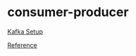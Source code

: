 # consumer-producer
[Kafka Setup](https://github.com/rklakshykar/notes/wiki/Setup-Kafka-(Ubuntu))

[Reference](https://howtodoinjava.com/kafka/spring-boot-jsonserializer-example/)

